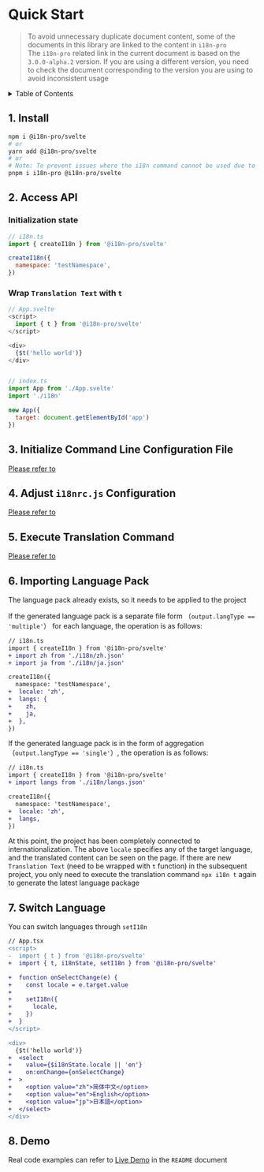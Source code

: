 
# Quick Start

> To avoid unnecessary duplicate document content, some of the documents in this library are linked to the content in  `i18n-pro` <br/>
> The  `i18n-pro`  related link in the current document is based on the  `3.0.0-alpha.2`  version. If you are using a different version, you need to check the document corresponding to the version you are using to avoid inconsistent usage<br/>
<details >
  <summary>Table of Contents</summary>

  &emsp;&emsp;[1. Install](#1-install)<br/>
  &emsp;&emsp;[2. Access API](#2-access-api)<br/>
  &emsp;&emsp;&emsp;&emsp;[Initialization state](#initialization-state)<br/>
  &emsp;&emsp;&emsp;&emsp;[Wrap  `Translation Text`  with  `t` ](#wrap--translation-text--with--t)<br/>
  &emsp;&emsp;[3. Initialize Command Line Configuration File](#3-initialize-command-line-configuration-file)<br/>
  &emsp;&emsp;[4. Adjust  `i18nrc.js`  Configuration](#4-adjust--i18nrcjs--configuration)<br/>
  &emsp;&emsp;[5. Execute Translation Command](#5-execute-translation-command)<br/>
  &emsp;&emsp;[6. Importing Language Pack](#6-importing-language-pack)<br/>
  &emsp;&emsp;[7. Switch Language](#7-switch-language)<br/>
  &emsp;&emsp;[8. Demo](#8-demo)<br/>

</details>

## 1. Install

```bash
npm i @i18n-pro/svelte
# or
yarn add @i18n-pro/svelte
# or
# Note: To prevent issues where the i18n command cannot be used due to ghost dependencies, it is essential to install i18n-pro when using pnpm
pnpm i i18n-pro @i18n-pro/svelte
```

## 2. Access API

### Initialization state

```js
// i18n.ts
import { createI18n } from '@i18n-pro/svelte'

createI18n({
  namespace: 'testNamespace',
})
```

### Wrap  `Translation Text`  with  `t` 

```js
// App.svelte
<script>
  import { t } from '@i18n-pro/svelte'
</script>

<div>
  {$t('hello world')}
</div>


// index.ts
import App from './App.svelte'
import './i18n'

new App({
  target: document.getElementById('app')
})
```


## 3. Initialize Command Line Configuration File
[Please refer to](https://github.com/i18n-pro/core/blob/v3.0.0-alpha.2/docs/dist/USAGE.md#3-initialize-command-line-configuration-file)

## 4. Adjust  `i18nrc.js`  Configuration
[Please refer to](https://github.com/i18n-pro/core/blob/v3.0.0-alpha.2/docs/dist/USAGE.md#4-adjust--i18nrcjs--configuration)

## 5. Execute Translation Command
[Please refer to](https://github.com/i18n-pro/core/blob/v3.0.0-alpha.2/docs/dist/USAGE.md#5-execute-translation-command)

## 6. Importing Language Pack
The language pack already exists, so it needs to be applied to the project

If the generated language pack is a separate file form （`output.langType == 'multiple'`） for each language, the operation is as follows:
```diff
// i18n.ts
import { createI18n } from '@i18n-pro/svelte'
+ import zh from './i18n/zh.json'
+ import ja from './i18n/ja.json'

createI18n({
  namespace: 'testNamespace',
+  locale: 'zh',
+  langs: {
+    zh,
+    ja,
+  },
})
```
If the generated language pack is in the form of aggregation （`output.langType == 'single'`）, the operation is as follows:
```diff
// i18n.ts
import { createI18n } from '@i18n-pro/svelte'
+ import langs from './i18n/langs.json'

createI18n({
  namespace: 'testNamespace',
+  locale: 'zh',
+  langs,
})
```
At this point, the project has been completely connected to internationalization. The above  `locale`  specifies any of the target language, and the translated content can be seen on the page. If there are new  `Translation Text`  (need to be wrapped with  `t`  function) in the subsequent project, you only need to execute the translation command  `npx i18n t`  again to generate the latest language package

## 7. Switch Language
You can switch languages through  `setI18n` 
```diff
// App.tsx
<script>
-  import { t } from '@i18n-pro/svelte'
+  import { t, i18nState, setI18n } from '@i18n-pro/svelte'

+  function onSelectChange(e) {
+    const locale = e.target.value
+
+    setI18n({
+      locale,
+    })
+  }
</script>

<div>
  {$t('hello world')}
+  <select
+    value={$i18nState.locale || 'en'}
+    on:onChange={onSelectChange}
+  >
+    <option value="zh">简体中文</option>
+    <option value="en">English</option>
+    <option value="jp">日本語</option>
+  </select>
</div>
```


## 8. Demo
Real code examples can refer to  [Live Demo](https://github.com/i18n-pro/svelte/tree/v2.0.0-alpha.0#live-demo)  in the  `README`  document